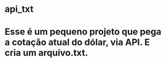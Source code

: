 # api_txt
# Esse é um pequeno projeto que pega a cotação atual do dólar, via API. E cria um arquivo.txt.
